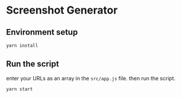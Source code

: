 # Screenshot Generator

## Environment setup

```bash
yarn install
```

## Run the script

enter your URLs as an array in the `src/app.js` file. then run the script.

```bash
yarn start
```
